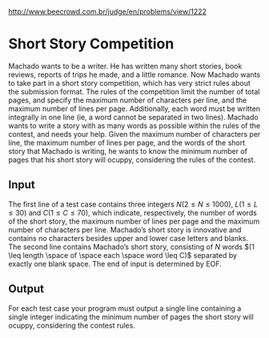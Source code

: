 http://www.beecrowd.com.br/judge/en/problems/view/1222

# Short Story Competition

Machado wants to be a writer. He has written many short stories, book reviews,
reports of trips he made, and a little romance. Now Machado wants to take part
in a short story competition, which has very strict rules about the submission
format. The rules of the competition limit the number of total pages, and
specify the maximum number of characters per line, and the maximum number of
lines per page. Additionally, each word must be written integrally in one line
(ie, a word cannot be separated in two lines). Machado wants to write a story
with as many words as possible within the rules of the contest, and needs your
help. Given the maximum number of characters per line, the maximum number of
lines per page, and the words of the short story that Machado is writing, he
wants to know the minimum number of pages that his short story will ocuppy,
considering the rules of the contest.

## Input

The first line of a test case contains three integers $N
(2 \leq N \leq 1000)$, $L (1 \leq L \leq 30)$ and $C
(1 \leq C \leq 70)$, which indicate, respectively, the number of words of the
short story, the maximum number of lines per page and the maximum number of
characters per line. Machado’s short story is innovative and contains no
characters besides upper and lower case letters and blanks.  The second line
contains Machado’s short story, consisting of $N$ words
$(1 \leq length \space of \space each \space word \leq C)$ separated by
exactly one blank space. The end of input is determined by EOF.

## Output

For each test case your program must output a single line containing a single
integer indicating the minimum number of pages the short story will ocuppy,
considering the contest rules.
